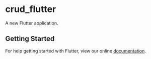 # crud_flutter

A new Flutter application.

## Getting Started

For help getting started with Flutter, view our online
[documentation](https://flutter.io/).
